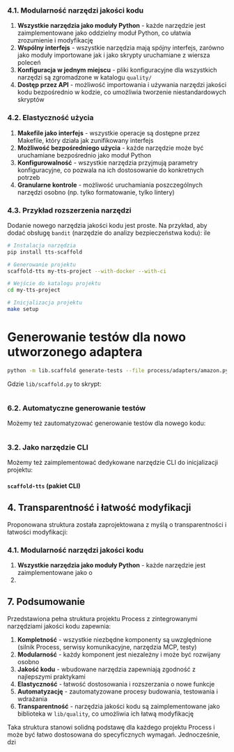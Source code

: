 

### 4.1. Modularność narzędzi jakości kodu

1. **Wszystkie narzędzia jako moduły Python** - każde narzędzie jest zaimplementowane jako oddzielny moduł Python, co ułatwia zrozumienie i modyfikację
2. **Wspólny interfejs** - wszystkie narzędzia mają spójny interfejs, zarówno jako moduły importowane jak i jako skrypty uruchamiane z wiersza poleceń
3. **Konfiguracja w jednym miejscu** - pliki konfiguracyjne dla wszystkich narzędzi są zgromadzone w katalogu `quality/`
4. **Dostęp przez API** - możliwość importowania i używania narzędzi jakości kodu bezpośrednio w kodzie, co umożliwia tworzenie niestandardowych skryptów

### 4.2. Elastyczność użycia

1. **Makefile jako interfejs** - wszystkie operacje są dostępne przez Makefile, który działa jak zunifikowany interfejs
2. **Możliwość bezpośredniego użycia** - każde narzędzie może być uruchamiane bezpośrednio jako moduł Python
3. **Konfigurowalność** - wszystkie narzędzia przyjmują parametry konfiguracyjne, co pozwala na ich dostosowanie do konkretnych potrzeb
4. **Granularne kontrole** - możliwość uruchamiania poszczególnych narzędzi osobno (np. tylko formatowanie, tylko lintery)

### 4.3. Przykład rozszerzenia narzędzi

Dodanie nowego narzędzia jakości kodu jest proste. Na przykład, aby dodać obsługę `bandit` (narzędzie do analizy bezpieczeństwa kodu):
ile


```bash
# Instalacja narzędzia
pip install tts-scaffold

# Generowanie projektu
scaffold-tts my-tts-project --with-docker --with-ci

# Wejście do katalogu projektu
cd my-tts-project

# Inicjalizacja projektu
make setup
```


# Generowanie testów dla nowo utworzonego adaptera
```bash
python -m lib.scaffold generate-tests --file process/adapters/amazon.py
```



Gdzie `lib/scaffold.py` to skrypt:

```python

```

### 6.2. Automatyczne generowanie testów

Możemy też zautomatyzować generowanie testów dla nowego kodu:

```bash

```

### 3.2. Jako narzędzie CLI

Możemy też zaimplementować dedykowane narzędzie CLI do inicjalizacji projektu:

#### `scaffold-tts` (pakiet CLI)

## 4. Transparentność i łatwość modyfikacji

Proponowana struktura została zaprojektowana z myślą o transparentności i łatwości modyfikacji:

### 4.1. Modularność narzędzi jakości kodu

1. **Wszystkie narzędzia jako moduły Python** - każde narzędzie jest zaimplementowane jako o
2. 
## 7. Podsumowanie

Przedstawiona pełna struktura projektu Process z zintegrowanymi narzędziami jakości kodu zapewnia:

1. **Kompletność** - wszystkie niezbędne komponenty są uwzględnione (silnik Process, serwisy komunikacyjne, narzędzia MCP, testy)
2. **Modularność** - każdy komponent jest niezależny i może być rozwijany osobno
3. **Jakość kodu** - wbudowane narzędzia zapewniają zgodność z najlepszymi praktykami
4. **Elastyczność** - łatwość dostosowania i rozszerzania o nowe funkcje
5. **Automatyzację** - zautomatyzowane procesy budowania, testowania i wdrażania
6. **Transparentność** - narzędzia jakości kodu są zaimplementowane jako biblioteka w `lib/quality`, co umożliwia ich łatwą modyfikację

Taka struktura stanowi solidną podstawę dla każdego projektu Process i może być łatwo dostosowana do specyficznych wymagań. Jednocześnie, dzi